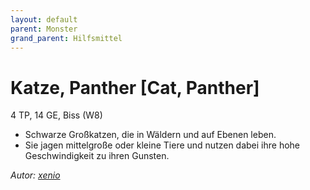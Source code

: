 ```yaml
---
layout: default
parent: Monster
grand_parent: Hilfsmittel
---
```


# Katze, Panther [Cat, Panther]
4 TP, 14 GE, Biss (W8)
- Schwarze Großkatzen, die in Wäldern und auf Ebenen leben.
- Sie jagen mittelgroße oder kleine Tiere und nutzen dabei ihre hohe Geschwindigkeit zu ihren Gunsten.

*Autor: [xenio](https://xenioinabottle.blogspot.com)*